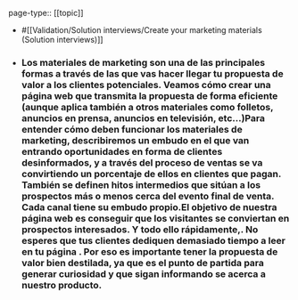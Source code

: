 page-type:: [[topic]]

- #[[Validation/Solution interviews/Create your marketing materials (Solution interviews)]]

- ### Los materiales de marketing son una de las principales formas a través de las que vas hacer llegar tu propuesta de valor a los clientes potenciales. Veamos cómo crear una página web que transmita la propuesta de forma eficiente (aunque aplica también a otros materiales como folletos, anuncios en prensa, anuncios en televisión, etc...)Para entender cómo deben funcionar los materiales de marketing, describiremos un embudo en el que van entrando oportunidades en forma de clientes desinformados, y a través del proceso de ventas se va convirtiendo un porcentaje de ellos en clientes que pagan. También se definen hitos intermedios que sitúan a los prospectos más o menos cerca del evento final de venta. Cada canal tiene su embudo propio.El objetivo de nuestra página web es conseguir que los visitantes se conviertan en prospectos interesados. Y todo ello rápidamente,. No esperes que tus clientes dediquen demasiado tiempo a leer en tu página . Por eso es importante tener la propuesta de valor bien destilada, ya que es el punto de partida para generar curiosidad y que sigan informando se acerca a nuestro producto.




